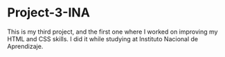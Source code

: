 # Project-3-INA
This is my third project, and the first one where I worked on improving my HTML and CSS skills. I did it while studying at Instituto Nacional de Aprendizaje.
